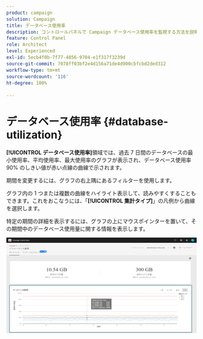 ```yaml
---
product: campaign
solution: Campaign
title: データベース使用率
description: コントロールパネルで Campaign データベース使用率を監視する方法を説明します。
feature: Control Panel
role: Architect
level: Experienced
exl-id: 5ecb4f0b-7f77-4856-9704-e1f317f3239d
source-git-commit: 7078ff03bf2e4d156a71de4d900cbfcbd2ded312
workflow-type: tm+mt
source-wordcount: '116'
ht-degree: 100%

---
```


# データベース使用率 {#database-utilization}

**[!UICONTROL データベース使用率]**&#x200B;領域では、過去 7 日間のデータベースの最小使用率、平均使用率、最大使用率のグラフが表示され、データベース使用率 90% のしきい値が赤い点線の曲線で示されます。

期間を変更するには、グラフの右上隅にあるフィルターを使用します。

グラフ内の 1 つまたは複数の曲線をハイライト表示して、読みやすくすることもできます。これをおこなうには、「**[!UICONTROL 集計タイプ]**」の凡例から曲線を選択します。

特定の期間の詳細を表示するには、グラフの上にマウスポインターを置いて、その期間中のデータベース使用量に関する情報を表示します。

![](assets/databases_dashboard_detail.png)
